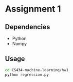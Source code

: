 # Assignment 1

## Dependencies
- Python
- Numpy

## Usage
```sh
cd CS434-machine-learning/hw1
python regression.py
```
